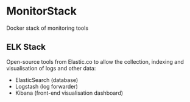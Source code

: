 # MonitorStack
Docker stack of monitoring tools

## ELK Stack
Open-source tools from Elastic.co to allow the collection, indexing and visualisation of logs and other data:
* ElasticSearch (database)
* Logstash (log forwarder) 
* Kibana (front-end visualisation dashboard)
